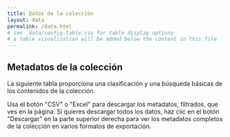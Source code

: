 ```yaml
---
title: Datos de la colección
layout: data
permalink: /data.html
# see _data/config-table.csv for table display options
# a table visualization will be added below the content in this file
---
```


## Metadatos de la colección

La siguiente tabla proporciona una clasificación y una búsqueda básicas de los contenidos de la colección.

Usa el botón "CSV" o "Excel" para descargar los metadatos, filtrados, que ves en la página. Si quieres descargar todos los datos, haz clic en el botón "Descargar" en la parte superior derecha para ver los metadatos completos de la colección en varios formatos de exportación.
